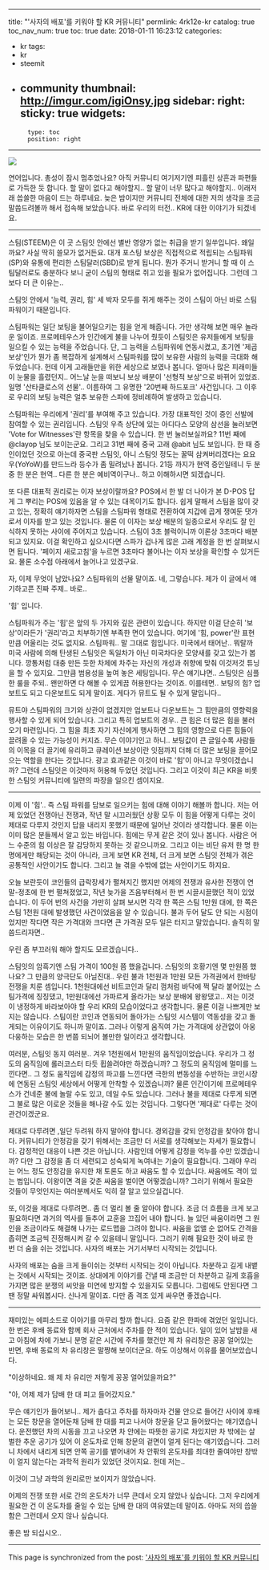 
---
title: "'사자의 배포'를 키워야 할 KR 커뮤니티"
permlink: 4rk12e-kr
catalog: true
toc_nav_num: true
toc: true
date: 2018-01-11 16:23:12
categories:
- kr
tags:
- kr
- steemit
- community
thumbnail: http://imgur.com/igiOnsy.jpg
sidebar:
    right:
        sticky: true
widgets:
    -
        type: toc
        position: right
---


![](http://imgur.com/igiOnsy.jpg)

연어입니다. 총성이 잠시 멈추었나요? 아직 커뮤니티 여기저기엔 피흘린 상흔과 파편들로 가득한 듯 합니다. 할 말이 없다고 해야할지.. 할 말이 너무 많다고 해야할지.. 이래저래 씁쓸한 마음이 드는 하루네요. 늦은 밤이지만 커뮤니티 전체에 대한 저의 생각을 조금 말씀드려볼까 해서 접속해 보았습니다. 바로 우리의 터전.. KR에 대한 이야기가 되겠네요.

---

스팀(STEEM)은 이 곳 스팀잇 안에선 별반 영양가 없는 취급을 받기 일쑤입니다. 왜일까요? 사실 딱히 쓸모가 없거든요. 대개 포스팅 보상은 직접적으로 적립되는 스팀파워(SP)와 유통에 편리한 스팀달러(SBD)로 받게 됩니다. 뭔가 주거니 받거니 할 때 이 스팀달러로도 충분하다 보니 굳이 스팀의 형태로 쥐고 있을 필요가 없어집니다. 그런데 그보다 더 큰 이유는..

스팀잇 안에서 '능력, 권리, 힘' 세 박자 모두를 쥐게 해주는 것이 스팀이 아닌 바로 스팀파워이기 때문입니다.

스팀파워는 일단 보팅을 불어일으키는 힘을 얻게 해줍니다. 가만 생각해 보면 매우 놀라운 일이죠. 프로메테우스가 인간에게 불을 나누어 줬듯이 스팀잇은 유저들에게 보팅을 일으킬 수 있는 능력을 주었습니다. 단, 그 능력을 스팀파워에 연동시켰고, 초기엔 '제곱 보상'인가 뭔가 좀 복잡하게 설계해서 스팀파워를 많이 보유한 사람의 능력을 극대화 해두었습니다. 헌데 이게 고래들만을 위한 세상으로 보였나 봅니다. 얼마나 많은 피래미들이 눈물을 흘렸던지.. 어느날 눈을 떠보니 보상 배분이 '선형적 보상'으로 바뀌어 있었죠. 일명 '산타클로스의 선물'.. 이름하여 그 유명한 '20번째 하드포크' 사건입니다. 그 이후로 우리의 보팅 능력은 얼추 보유한 스파에 정비례하여 발생하고 있습니다.

스팀파워는 우리에게 '권리'를 부여해 주고 있습니다. 가장 대표적인 것이 증인 선발에 참여할 수 있는 권리입니다. 스팀잇 우측 상단에 있는 아디다스 모양의 삼선을 눌러보면 'Vote for Witnesses'란 항목을 찾을 수 있습니다. 한 번 눌러보실까요? 11번 째에 @clayop 님도 보이는군요. 그리고 31번 째에 중국 고래 @abit 님도 보입니다. 한 때 증인이었던 것으로 아는데 중국판 스팀잇, 아니 스팀잇 정도는 꿀떡 삼켜버리겠다는 요요우(YoYoW)를 만드느라 등수가 좀 밀려났나 봅니다. 21등 까지가 현역 증인일테니 두 분 중 한 분은 현역.. 다른 한 분은 예비역이구나.. 하고 이해하시면 되겠습니다. 

또 다른 대표적 권리로는 이자 보상이랄까요? POS에서 한 발 더 나아가 본 D-POS 답게 그 뿌리는 POS에 있음을 알 수 있는 대목이기도 합니다. 쉽게 말해서 스팀을 많이 갖고 있는, 정확히 얘기하자면 스팀을 스팀파워 형태로 전환하여 지갑에 곱게 쟁여둔 댓가로서 이자를 받고 있는 것입니다. 물론 이 이자는 보상 배분의 일종으로서 우리도 잘 인식하지 못하는 사이에 주어지고 있습니다. 스팀이 3초 블럭이니까 이론상 3초마다 배분되고 있지요. 이걸 확인하고 싶으시다면 스파가 겁나게 많은 고래 계정을 한 번 살펴보시면 됩니다. '페이지 새로고침'을 누르면 3초마다 불어나는 이자 보상을 확인할 수 있거든요. 물론 소수점 아래에서 늘어나고 있겠구요.

자, 이제 무엇이 남았나요? 스팀파워의 선물 말이죠. 네, 그렇습니다. 제가 이 글에서 얘기하고픈 진짜 주제.. 바로..

'힘' 입니다.

스팀파워가 주는 '힘'은 앞의 두 가지와 깊은 관련이 있습니다. 하지만 이걸 단순히 '보상'이라든가 '권리'라고 치부하기엔 부족한 면이 있습니다. 여기에 '힘, power'란 표현만큼 어울리는 것도 없지요. 스팀파워.. 말 그대로 힘입니다. 미국에서 태어난.. 뭐랄까 미국 사람에 의해 탄생된 스팀잇은 독일차가 아닌 미국차다운 모양새를 갖고 있는가 봅니다.  깡통처럼 대충 만든 듯한 차체에 차주는 자신의 개성과 취향에 맞춰 이것저것 튜닝을 할 수 있지요. 그만큼 범용성을 높여 놓은 세팅입니다. 무슨 얘기냐면.. 스팀잇은 심플한 룰을 주되.. 왠만하면 다 해볼 수 있게끔 허용한다는 것이죠. 이를테면.. 보팅의 힘? 업보트도 되고 다운보트도 되게 말이죠. 게다가 뮤트도 될 수 있게 말입니다.. 

뮤트야 스팀파워의 크기와 상관이 없겠지만 업보트나 다운보트는 그 힘만큼의 영향력을 행사할 수 있게 되어 있습니다. 그리고 특히 업보트의 경우.. 큰 힘은 더 많은 힘을 불러오기 마련입니다. 그 힘을 최초 자기 자신에게 행사하면 그 힘의 영향으로 다른 힘들이 끌려올 수 있는 가능성이 커지죠. 무슨 이야기인고 하니.. 보팅값이 큰 글일수록 사람들의 이목을 더 끌기에 유리하고 큐레이션 보상이란 잇점까지 더해 더 많은 보팅을 끌어모으는 역할을 한다는 것입니다. 광고 효과같은 이것이 바로 '힘'이 아니고 무엇이겠습니까? 그런데 스팀잇은 이것마저 허용해 두었던 것입니다. 그리고 이것이 최근 KR을 비롯한 스팀잇 커뮤니티에 일련의 파장을 일으킨 셈이지요.

---

이제 이 '힘'.. 즉 스팀 파워를 담보로 일으키는 힘에 대해 이야기 해볼까 합니다. 저는 어제 있었던 전쟁아닌 전쟁과, 작년 말 시끄러웠던 상황 모두 이 힘을 어떻게 다루는 것이 제대로 다루지 것인지 답을 내리지 못했기 때문에 일어난 것이라 생각합니다. 물론 이는 이미 많은 분들께서 알고 있는 바입니다. 힘에는 무게 같은 것이 있나 봅니다. 사람은 어느 수준의 힘 이상은 잘 감당하지 못하는 것 같으니까요. 그리고 이는 비단 유저 한 명 한 명에게만 해당되는 것이 아니라, 크게 보면 KR 전체, 더 크게 보면 스팀잇 전체가 겪은 공통적인 사안이기도 합니다. 그리고 늘 겪을 수밖에 없는 사안이기도 하지요.

오늘 보란듯이 코인들의 급락장세가 펼쳐지긴 했지만 어제의 전쟁과 유사한 전쟁이 연말-정초에 한 번 펼쳐졌었고, 작년 늦가을 즈음부터해서 한 번 시끌시끌했던 적이 있었습니다. 이 두어 번의 사건을 가만히 살펴 보시면 각각 한 쪽은 스팀 1만원 대에, 한 쪽은 스팀 1천원 대에 발생했던 사건이었음을 알 수 있습니다. 불과 두어 달도 안 되는 시점이었지만 작다면 작은 가격대와 크다면 큰 가격권 모두 일은 터지고 말았습니다. 솔직히 말씀드리자면..

우린 좀 부끄러워 해야 할지도 모르겠습니다.. 

스팀잇의 암흑기엔 스팀 가격이 100원 쯤 했을겁니다. 스팀잇의 호황기엔 몇 만원쯤 했나요? 그 만큼의 양극단도 아닐진대.. 우린 불과 1천원과 1만원 모든 가격권에서 한바탕 전쟁을 치룬 셈입니다. 1천원대에선 비트코인과 달리 껌처럼 바닥에 쩍 달라 붙어있는 스팀가격에 징징댔고, 1만원대에선 가파르게 올라가는 보상 분배에 왕왕댔고.. 저는 이것이 냉정하게 바라보아야 할 우리 KR의 모습이었다고 생각합니다. 물론 이걸 나쁘게만 보지는 않습니다. 스팀이란 코인과 연동되어 돌아가는 스팀잇 시스템이 역동성을 갖고 돌게되는 이유이기도 하니까 말이죠. 그러나 이렇게 움직여 가는 가격대에 상관없이 아웅다웅하는 모습은 한 번쯤 되뇌어 볼만한 일이라고 생각합니다.

여러분, 스팀잇 동지 여러분..
겨우 1천원에서 1만원의 움직임이었습니다. 우리가 그 정도의 움직임에 롤러코스터 타듯 휩쓸려야만 하겠습니까? 그 정도의 움직임에 멀미를 느낀다면.. 그 정도 움직임에 감정의 파고를 느낀다면 극한의 변동성을 수반하는 코인시장에 연동된 스팀잇 세상에서 어떻게 안착할 수 있겠습니까? 물론 인간이기에 프로메테우스가 건네준 불에 놀랄 수도 있고, 데일 수도 있습니다. 그러나 불을 제대로 다루게 되면 그 불로 많은 이로운 것들을 해나갈 수도 있는 것입니다. 그렇다면 '제대로' 다루는 것이 관건이겠군요. 

제대로 다루려면 ,일단 두려워 하지 말아야 합니다. 경외감을 갖되 안정감을 찾아야 합니다. 커뮤니티가 안정감을 갖기 위해서는 조금만 더 서로를 생각해보는 자세가 필요합니다. 감정적인 대응이 나쁜 것은 아닙니다. 사람인데 어떻게 감정을 억누를 수만 있겠습니까? 다만 그 감정을 좀 더 세련되고 성숙되게 녹여내는 기술이 필요합니다. 그래야 우리는 어느 정도 안정감을 유지한 채 토론도 하고 싸움도 할 수 있습니다. 싸움에도 격이 있는 법입니다. 이왕이면 격을 갖춘 싸움을 벌이면 어떻겠습니까? 그러기 위해서 필요한 것들이 무엇인지는 여러분께서도 익히 잘 알고 있으실겁니다.

또, 이것을 제대로 다루려면.. 좀 더 멀리 볼 줄 알아야 합니다. 조금 더 흐름을 크게 보고 필요하다면 과거의 역사를 들추어 교훈을 끄집어 내야 합니다. 늘 있던 싸움이라면 그 원인을 조금이라도 해결해 나가는 로드맵을 그려야 합니다. 싸움을 없앨 순 없어도 간격을 좁히면 조금씩 진정해시켜 갈 수 있을테니 말입니다. 그러기 위해 필요한 것이 바로 한 번 더 숨을 쉬는 것입니다. 사자의 배포는 거기서부터 시작되는 것입니다.

사자의 배포는 숨을 크게 들이쉬는 것부터 시작되는 것이 아닙니다. 차분하고 길게 내뱉는 것에서 시작되는 것이죠. 상대에게 이야기를 건낼 때 조금만 더 차분하고 길게 호흡을 가지면 많은 분쟁의 씨앗을 미연에 방지할 수 있을지도 모릅니다. 그럼에도 안된다면 그 땐 정말 싸워봅시다. 신나게 말이죠. 다만 좀 격조 있게 싸우면 좋겠습니다.

---

재미있는 에피소드로 이야기를 마무리 할까 합니다. 요즘 같은 한파에 겪었던 일입니다. 한 번은 후배 동료와 함께 회사 근처에서 주차를 한 적이 있습니다. 일이 있어 날밤을 새고 아침에 차에 가보니 분명 같은 시간에 주차를 했건만 제 차 유리창은 꽁꽁 얼어있는 반면, 후배 동료의 차 유리창은 말짱해 보이더군요. 하도 이상해서 이유를 물어보았습니다.

"이상하네요. 왜 제 차 유리만 저렇게 꽁꽁 얼어있을까요?"

"아, 어제 제가 담배 한 대 피고 들어갔지요."

무슨 얘기인가 들어보니.. 제가 춥다고 주차를 하자마자 건물 안으로 들어간 사이에 후배는 모든 창문을 열어둔채 담배 한 대를 피고 나서야 창문을 닫고 들어왔다는 얘기였습니다. 운전했던 차의 시동을 끄고 나오면 차 안에는 따뜻한 공기로 차있지만 차 밖에는 살벌한 추운 공기가 있어 이 온도차로 인해 창문의 겉면이 얼게 된다는 얘기였습니다. 그러니 차에서 내리게 되면 안쪽 공기를 뱉어내어 차 안팎의 온도차를 최대한 줄여야만 창밖이 얼지 않는다는 과학적 원리가 있었던 것이지요. 헌데 저는..

이것이 그냥 과학의 원리로만 보이지가 않았습니다.

어제의 전쟁 또한 서로 간의 온도차가 너무 큰데서 오지 않았나 싶습니다. 그저 우리에게 필요한 건 이 온도차를 줄일 수 있는 담배 한 대의 여유였는데 말이죠. 아마도 저의 씁쓸함은 그런데서 오지 않나 싶습니다.

좋은 밤 되십시오..

- - -

This page is synchronized from the post: ['사자의 배포'를 키워야 할 KR 커뮤니티](https://steemit.com/@jack8831/4rk12e-kr)
